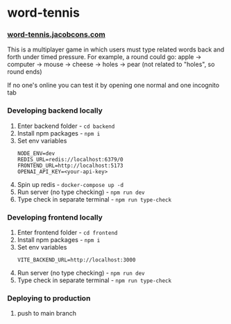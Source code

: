 # word-tennis
### [word-tennis.jacobcons.com](https://word-tennis.jacobcons.com)

This is a multiplayer game in which users must type related words back and forth under timed pressure. For example, a round could go: apple -> computer -> mouse -> cheese -> holes -> pear (not related to "holes", so round ends)

If no one's online you can test it by opening one normal and one incognito tab

### Developing backend locally
1. Enter backend folder - `cd backend`
2. Install npm packages - `npm i`
3. Set env variables
    ```
   NODE_ENV=dev
   REDIS_URL=redis://localhost:6379/0
   FRONTEND_URL=http://localhost:5173
   OPENAI_API_KEY=<your-api-key>
    ```
4. Spin up redis - `docker-compose up -d`
5. Run server (no type checking) - `npm run dev`
6. Type check in separate terminal - `npm run type-check`

### Developing frontend locally
1. Enter frontend folder - `cd frontend`
2. Install npm packages - `npm i`
3. Set env variables
    ```
   VITE_BACKEND_URL=http://localhost:3000
    ```
4. Run server (no type checking) - `npm run dev`
5. Type check in separate terminal - `npm run type-check`

### Deploying to production
1. push to main branch

